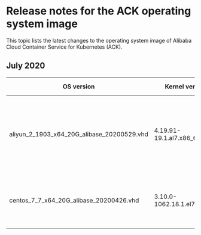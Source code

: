 # Release notes for the ACK operating system image

This topic lists the latest changes to the operating system image of Alibaba Cloud Container Service for Kubernetes \(ACK\).

## July 2020

|OS version|Kernel version|Release date|Description|
|----------|--------------|------------|-----------|
|aliyun\_2\_1903\_x64\_20G\_alibase\_20200529.vhd|4.19.91-19.1.al7.x86\_64|July 6, 2020|For more information, see [Release notes of Alibaba Cloud Linux 2](/intl.en-US/Images/Alibaba Cloud Linux 2/Release notes of Alibaba Cloud Linux 2.md).|
|centos\_7\_7\_x64\_20G\_alibase\_20200426.vhd|3.10.0-1062.18.1.el7.x86\_64|July 6, 2020|For more information, see [Release notes](/intl.en-US/Images/Public image/Release notes.md).|

